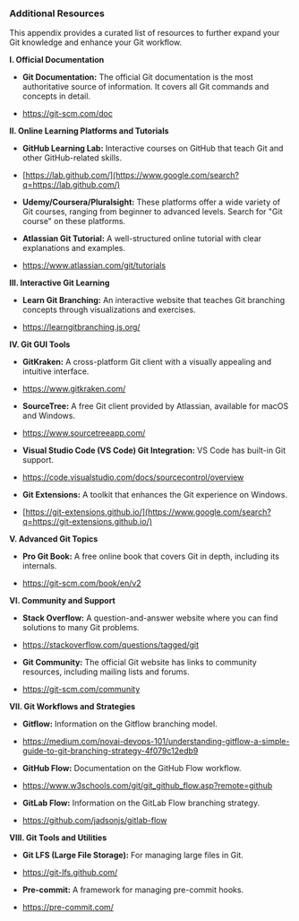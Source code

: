 ### Additional Resources

This appendix provides a curated list of resources to further expand your Git knowledge and enhance your Git workflow.

**I. Official Documentation**

-   **Git Documentation:** The official Git documentation is the most authoritative source of information. It covers all Git commands and concepts in detail.

-   <https://git-scm.com/doc>

**II. Online Learning Platforms and Tutorials**

-   **GitHub Learning Lab:** Interactive courses on GitHub that teach Git and other GitHub-related skills.

-   [https://lab.github.com/](https://www.google.com/search?q=https://lab.github.com/)

-   **Udemy/Coursera/Pluralsight:** These platforms offer a wide variety of Git courses, ranging from beginner to advanced levels. Search for "Git course" on these platforms.
-   **Atlassian Git Tutorial:** A well-structured online tutorial with clear explanations and examples.

-   <https://www.atlassian.com/git/tutorials>

**III. Interactive Git Learning**

-   **Learn Git Branching:** An interactive website that teaches Git branching concepts through visualizations and exercises.

-   <https://learngitbranching.js.org/>

**IV. Git GUI Tools**

-   **GitKraken:** A cross-platform Git client with a visually appealing and intuitive interface.

-   <https://www.gitkraken.com/>

-   **SourceTree:** A free Git client provided by Atlassian, available for macOS and Windows.

-   <https://www.sourcetreeapp.com/>

-   **Visual Studio Code (VS Code) Git Integration:** VS Code has built-in Git support.

-   <https://code.visualstudio.com/docs/sourcecontrol/overview>

-   **Git Extensions:** A toolkit that enhances the Git experience on Windows.

-   [https://git-extensions.github.io/](https://www.google.com/search?q=https://git-extensions.github.io/)

**V. Advanced Git Topics**

-   **Pro Git Book:** A free online book that covers Git in depth, including its internals.

-   <https://git-scm.com/book/en/v2>

**VI. Community and Support**

-   **Stack Overflow:** A question-and-answer website where you can find solutions to many Git problems.

-   <https://stackoverflow.com/questions/tagged/git>

-   **Git Community:** The official Git website has links to community resources, including mailing lists and forums.

-   <https://git-scm.com/community>

**VII. Git Workflows and Strategies**

-   **Gitflow:** Information on the Gitflow branching model.

-   <https://medium.com/novai-devops-101/understanding-gitflow-a-simple-guide-to-git-branching-strategy-4f079c12edb9>

-   **GitHub Flow:** Documentation on the GitHub Flow workflow.

-   <https://www.w3schools.com/git/git_github_flow.asp?remote=github>

-   **GitLab Flow:** Information on the GitLab Flow branching strategy.

-   <https://github.com/jadsonjs/gitlab-flow>

**VIII. Git Tools and Utilities**

-   **Git LFS (Large File Storage):** For managing large files in Git.

-   <https://git-lfs.github.com/>

-   **Pre-commit:** A framework for managing pre-commit hooks.

-   <https://pre-commit.com/>
